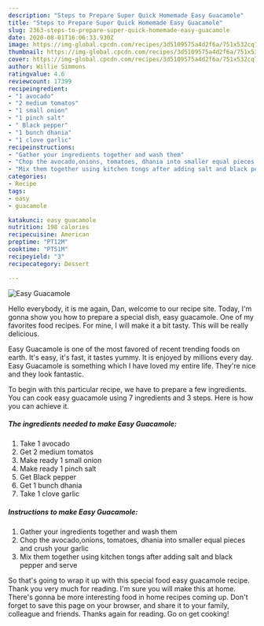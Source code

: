 ```yaml
---
description: "Steps to Prepare Super Quick Homemade Easy Guacamole"
title: "Steps to Prepare Super Quick Homemade Easy Guacamole"
slug: 2363-steps-to-prepare-super-quick-homemade-easy-guacamole
date: 2020-08-01T16:06:33.930Z
image: https://img-global.cpcdn.com/recipes/3d5109575a4d2f6a/751x532cq70/easy-guacamole-recipe-main-photo.jpg
thumbnail: https://img-global.cpcdn.com/recipes/3d5109575a4d2f6a/751x532cq70/easy-guacamole-recipe-main-photo.jpg
cover: https://img-global.cpcdn.com/recipes/3d5109575a4d2f6a/751x532cq70/easy-guacamole-recipe-main-photo.jpg
author: Willie Simmons
ratingvalue: 4.6
reviewcount: 17399
recipeingredient:
- "1 avocado"
- "2 medium tomatos"
- "1 small onion"
- "1 pinch salt"
- " Black pepper"
- "1 bunch dhania"
- "1 clove garlic"
recipeinstructions:
- "Gather your ingredients together and wash them"
- "Chop the avocado,onions, tomatoes, dhania into smaller equal pieces and crush your garlic"
- "Mix them together using kitchen tongs after adding salt and black pepper and serve"
categories:
- Recipe
tags:
- easy
- guacamole

katakunci: easy guacamole 
nutrition: 198 calories
recipecuisine: American
preptime: "PT12M"
cooktime: "PT51M"
recipeyield: "3"
recipecategory: Dessert

---
```



![Easy Guacamole](https://img-global.cpcdn.com/recipes/3d5109575a4d2f6a/751x532cq70/easy-guacamole-recipe-main-photo.jpg)

Hello everybody, it is me again, Dan, welcome to our recipe site. Today, I'm gonna show you how to prepare a special dish, easy guacamole. One of my favorites food recipes. For mine, I will make it a bit tasty. This will be really delicious.

Easy Guacamole is one of the most favored of recent trending foods on earth. It's easy, it's fast, it tastes yummy. It is enjoyed by millions every day. Easy Guacamole is something which I have loved my entire life. They're nice and they look fantastic.




To begin with this particular recipe, we have to prepare a few ingredients. You can cook easy guacamole using 7 ingredients and 3 steps. Here is how you can achieve it.

<!--inarticleads1-->

##### The ingredients needed to make Easy Guacamole:

1. Take 1 avocado
1. Get 2 medium tomatos
1. Make ready 1 small onion
1. Make ready 1 pinch salt
1. Get  Black pepper
1. Get 1 bunch dhania
1. Take 1 clove garlic




<!--inarticleads2-->

##### Instructions to make Easy Guacamole:

1. Gather your ingredients together and wash them
1. Chop the avocado,onions, tomatoes, dhania into smaller equal pieces and crush your garlic
1. Mix them together using kitchen tongs after adding salt and black pepper and serve




So that's going to wrap it up with this special food easy guacamole recipe. Thank you very much for reading. I'm sure you will make this at home. There's gonna be more interesting food in home recipes coming up. Don't forget to save this page on your browser, and share it to your family, colleague and friends. Thanks again for reading. Go on get cooking!
